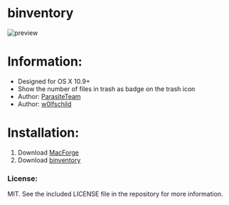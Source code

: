 # binventory

![preview](preview.png) 

# Information:

- Designed for OS X 10.9+  
- Show the number of files in trash as badge on the trash icon
- Author: [ParasiteTeam](https://github.com/ParasiteTeam)
- Author: [w0lfschild](https://github.com/w0lfschild)

# Installation:

1. Download [MacForge](https://github.com/w0lfschild/app_updates/raw/master/MacForge/MacForge.zip)
2. Download [binventory](https://www.macenhance.com/mflink?macforge://github.com/w0lfschild/myRepo/raw/master/mytweaks/org.w0lf.binventory)

### License:
MIT. See the included LICENSE file in the repository for more information. 
